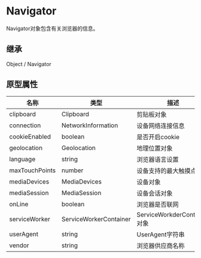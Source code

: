 # Navigator

Navigator对象包含有关浏览器的信息。

## 继承

Object / Navigator

## 原型属性

| 名称 | 类型 | 描述 |  writable | enumerable | configurable |
|---|---|---|---|---|---|
| clipboard | Clipboard | 剪贴板对象 | - | true | - |
| connection | NetworkInformation | 设备网络连接信息 | - | true | - |
| cookieEnabled | boolean | 是否开启cookie | - | true | - |
| geolocation | Geolocation | 地理位置对象 | - | true | - |
| language | string | 浏览器语言设置 | - | true | - |
| maxTouchPoints | number | 设备支持的最大触摸点数 | - | true | - |
| mediaDevices | MediaDevices | 设备对象 | - | true | - |
| mediaSession | MediaSession | 设备会话对象 | - | true | - |
| onLine | boolean | 浏览器是否联网 | - | true | - |
| serviceWorker | ServiceWorkerContainer | ServiceWorkderContainer对象 | - | true | - |
| userAgent | string | UserAgent字符串 | - | true | - |
| vendor | string | 浏览器供应商名称 | - | true | - |